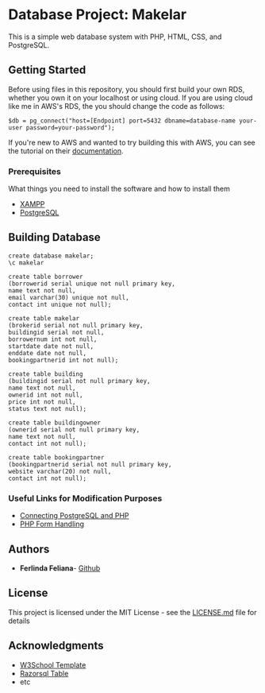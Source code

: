 # Database Project: Makelar

This is a simple web database system with PHP, HTML, CSS, and PostgreSQL.

## Getting Started

Before using files in this repository, you should first build your own RDS, whether you own it on your localhost or using cloud. If you are using cloud like me in AWS's RDS, the you should change the code as follows:

```
$db = pg_connect("host=[Endpoint] port=5432 dbname=database-name your-user password=your-password");
```

If you're new to AWS and wanted to try building this with AWS, you can see the tutorial on their [documentation](https://docs.aws.amazon.com/AmazonRDS/latest/UserGuide/CHAP_GettingStarted.html).

### Prerequisites

What things you need to install the software and how to install them

* [XAMPP](https://www.apachefriends.org/download.html)
* [PostgreSQL](https://www.postgresql.org/)

## Building Database

```
create database makelar;
\c makelar

create table borrower
(borrowerid serial unique not null primary key,
name text not null,
email varchar(30) unique not null,
contact int unique not null);

create table makelar
(brokerid serial not null primary key,
buildingid serial not null,
borrowernum int not null,
startdate date not null,
enddate date not null,
bookingpartnerid int not null);

create table building
(buildingid serial not null primary key,
name text not null,
ownerid int not null,
price int not null,
status text not null);

create table buildingowner
(ownerid serial not null primary key,
name text not null,
contact int not null);

create table bookingpartner
(bookingpartnerid serial not null primary key,
website varchar(20) not null,
contact int not null);
```

### Useful Links for Modification Purposes

* [Connecting PostgreSQL and PHP](https://www.w3resource.com/PostgreSQL/tutorial.php)
* [PHP Form Handling](https://www.w3schools.com/php/php_forms.asp)


## Authors

* **Ferlinda Feliana**- [Github](https://github.com/ferlinda)

## License

This project is licensed under the MIT License - see the [LICENSE.md](LICENSE.md) file for details

## Acknowledgments

* [W3School Template](https://www.w3schools.com/w3css/w3css_templates.asp)
* [Razorsql Table](https://razorsql.com/articles/postgresql_column_names_values.html)
* etc
